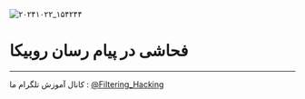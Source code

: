 ![۲۰۲۴۱۰۲۲_۱۵۴۲۴۴](https://github.com/user-attachments/assets/c53e8d8f-bb24-45ee-8f3f-27084abdffc2)
# فحاشی در پیام رسان روبیکا
------
کانال آموزش تلگرام ما :
[@Filtering_Hacking](https://t.me/Filtering_Hacking)
